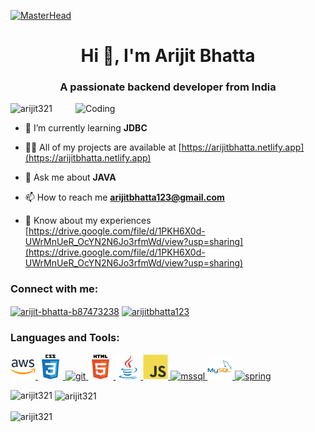 [![MasterHead](https://www.horizont.com.hr/posao/backend-developer.gif)](https://arijit321.io)
<h1 align="center">Hi 👋, I'm Arijit Bhatta</h1>
<h3 align="center">A passionate backend developer from India</h3>
<img align="right" alt="Coding" width="400" src="https://camo.githubusercontent.com/cae12fddd9d6982901d82580bdf321d81fb299141098ca1c2d4891870827bf17/68747470733a2f2f6d69726f2e6d656469756d2e636f6d2f6d61782f313336302f302a37513379765349765f7430696f4a2d5a2e676966">

<p align="left"> <img src="https://komarev.com/ghpvc/?username=arijit321&label=Profile%20views&color=0e75b6&style=flat" alt="arijit321" /> </p>

- 🌱 I’m currently learning **JDBC**

- 👨‍💻 All of my projects are available at [https://arijitbhatta.netlify.app](https://arijitbhatta.netlify.app)

- 💬 Ask me about **JAVA**

- 📫 How to reach me **arijitbhatta123@gmail.com**

- 📄 Know about my experiences [https://drive.google.com/file/d/1PKH6X0d-UWrMnUeR_OcYN2N6Jo3rfmWd/view?usp=sharing](https://drive.google.com/file/d/1PKH6X0d-UWrMnUeR_OcYN2N6Jo3rfmWd/view?usp=sharing)

<h3 align="left">Connect with me:</h3>
<p align="left">
<a href="https://linkedin.com/in/arijit-bhatta-b87473238" target="blank"><img align="center" src="https://raw.githubusercontent.com/rahuldkjain/github-profile-readme-generator/master/src/images/icons/Social/linked-in-alt.svg" alt="arijit-bhatta-b87473238" height="30" width="40" /></a>
<a href="https://www.hackerrank.com/arijitbhatta123" target="blank"><img align="center" src="https://raw.githubusercontent.com/rahuldkjain/github-profile-readme-generator/master/src/images/icons/Social/hackerrank.svg" alt="arijitbhatta123" height="30" width="40" /></a>
</p>

<h3 align="left">Languages and Tools:</h3>
<p align="left"> <a href="https://aws.amazon.com" target="_blank" rel="noreferrer"> <img src="https://raw.githubusercontent.com/devicons/devicon/master/icons/amazonwebservices/amazonwebservices-original-wordmark.svg" alt="aws" width="40" height="40"/> </a> <a href="https://www.w3schools.com/css/" target="_blank" rel="noreferrer"> <img src="https://raw.githubusercontent.com/devicons/devicon/master/icons/css3/css3-original-wordmark.svg" alt="css3" width="40" height="40"/> </a> <a href="https://git-scm.com/" target="_blank" rel="noreferrer"> <img src="https://www.vectorlogo.zone/logos/git-scm/git-scm-icon.svg" alt="git" width="40" height="40"/> </a> <a href="https://www.w3.org/html/" target="_blank" rel="noreferrer"> <img src="https://raw.githubusercontent.com/devicons/devicon/master/icons/html5/html5-original-wordmark.svg" alt="html5" width="40" height="40"/> </a> <a href="https://www.java.com" target="_blank" rel="noreferrer"> <img src="https://raw.githubusercontent.com/devicons/devicon/master/icons/java/java-original.svg" alt="java" width="40" height="40"/> </a> <a href="https://developer.mozilla.org/en-US/docs/Web/JavaScript" target="_blank" rel="noreferrer"> <img src="https://raw.githubusercontent.com/devicons/devicon/master/icons/javascript/javascript-original.svg" alt="javascript" width="40" height="40"/> </a> <a href="https://www.microsoft.com/en-us/sql-server" target="_blank" rel="noreferrer"> <img src="https://www.svgrepo.com/show/303229/microsoft-sql-server-logo.svg" alt="mssql" width="40" height="40"/> </a> <a href="https://www.mysql.com/" target="_blank" rel="noreferrer"> <img src="https://raw.githubusercontent.com/devicons/devicon/master/icons/mysql/mysql-original-wordmark.svg" alt="mysql" width="40" height="40"/> </a> <a href="https://spring.io/" target="_blank" rel="noreferrer"> <img src="https://www.vectorlogo.zone/logos/springio/springio-icon.svg" alt="spring" width="40" height="40"/> </a> </p>

<p><img align="left" src="https://github-readme-stats.vercel.app/api/top-langs?username=arijit321&show_icons=true&locale=en&layout=compact" alt="arijit321" /></p>

<p>&nbsp;<img align="center" src="https://github-readme-stats.vercel.app/api?username=arijit321&show_icons=true&locale=en" alt="arijit321" /></p>

<p><img align="center" src="https://github-readme-streak-stats.herokuapp.com/?user=arijit321&" alt="arijit321" /></p>
